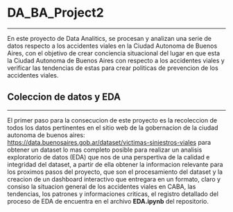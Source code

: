 # DA_BA_Project2
------------------------------------------
En este proyecto de Data Analitics, se procesan y analizan una serie de datos respecto a los accidentes viales en la Ciudad Autonoma de Buenos Aires, con el objetivo de crear conciencia situacional del lugar en que esta la Ciudad Autonoma de Buenos Aires con respecto a los accidentes viales y verificar las tendencias de estas para crear politicas de prevencion de los accidentes viales.

## Coleccion de datos y EDA 
------------------------------------------
El primer paso para la consecucion de este proyecto es la recoleccion de todos los datos pertinentes en el sitio web de la gobernacion de la ciudad autonoma de buenos aires: https://data.buenosaires.gob.ar/dataset/victimas-siniestros-viales para obtener un dataset lo mas completo posible para realizar un analisis exploratorio de datos (EDA) que nos de una perspertiva de la calidad e integridad del dataset, a partir de ella obtener la informacion relevante para los proximos pasos del proyecto, que son el procesamiento del dataset y la creacion de un dashboard interactivo que entregara en un formato, claro y consiso la situacion general de los accidentes viales en CABA, las tendencias, los patrones y informaciones criticas, el registro detallado del proceso de EDA de encuentra en el archivo **EDA.ipynb** del repositorio. 

## 
